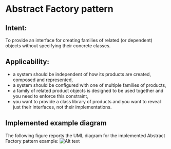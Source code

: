 # Abstract Factory pattern

## Intent:
To provide an interface for creating families of related (or dependent) objects
without specifying their concrete classes.

## Applicability:
* a system should be independent of how its products are created, composed and 
  represented,
* a system should be configured with one of multiple families of products,
* a family of related product objects is designed to be used together and you
  need to enforce this constraint,
* you want to provide a class library of products and you want to reveal just their
  interfaces, not their implementations.
  
## Implemented example diagram
The following figure reports the UML diagram for the implemented Abstract Factory
pattern example:
![Alt text](abstractFacory.png)
